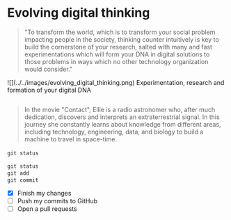 # Evolving digital thinking

>"To transform the world, which is to transform your social problem impacting people in the society, thinking counter intuitively is key to build the cornerstone of your research, salted with many and fast experimentations which will form your DNA in digital solutions to those problems in ways which no other technology organization would consider."

<table style="text-align=center">
  <tr>
    ![](../../images/evolving_digital_thinking.png)
  </tr>
  <tr>
    Experimentation, research and formation of your digital DNA
  </tr>
</table>

>In the movie "Contact", Ellie is a radio astronomer who, after much dedication, discovers and interprets an extraterrestrial signal. In this journey she constantly learns about knowledge from different areas, including technology, engineering, data, and biology to build a machine to travel in space-time.

`git status`

```
git status
git add
git commit
```
- [x] Finish my changes
- [ ] Push my commits to GitHub
- [ ] Open a pull requests
